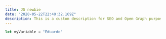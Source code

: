 ```yaml
---
title: JS newbie
date: "2020-05-22T22:40:32.169Z"
description: This is a custom description for SEO and Open Graph purposes, rather than the default generated excerpt. Simply add a description field to the frontmatter.
---
```


``` javascript
let myVariable = "Eduardo"
```